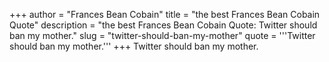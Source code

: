 +++
author = "Frances Bean Cobain"
title = "the best Frances Bean Cobain Quote"
description = "the best Frances Bean Cobain Quote: Twitter should ban my mother."
slug = "twitter-should-ban-my-mother"
quote = '''Twitter should ban my mother.'''
+++
Twitter should ban my mother.
